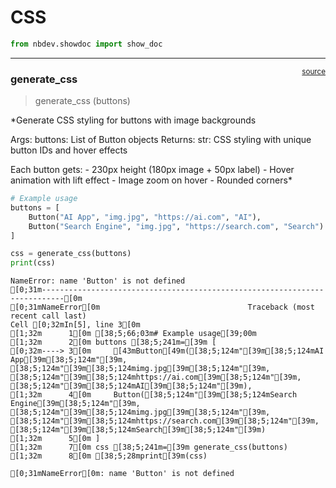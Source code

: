 # CSS


<!-- WARNING: THIS FILE WAS AUTOGENERATED! DO NOT EDIT! -->

``` python
from nbdev.showdoc import show_doc
```

------------------------------------------------------------------------

<a
href="https://github.com/Hopsakee/app_starter_gui/blob/main/app_starter_gui/css.py#L13"
target="_blank" style="float:right; font-size:smaller">source</a>

### generate_css

>  generate_css (buttons)

\*Generate CSS styling for buttons with image backgrounds

Args: buttons: List of Button objects Returns: str: CSS styling with
unique button IDs and hover effects

Each button gets: - 230px height (180px image + 50px label) - Hover
animation with lift effect - Image zoom on hover - Rounded corners\*

``` python
# Example usage
buttons = [
    Button("AI App", "img.jpg", "https://ai.com", "AI"),
    Button("Search Engine", "img.jpg", "https://search.com", "Search")
]

css = generate_css(buttons)
print(css)
```

    NameError: name 'Button' is not defined
    [0;31m---------------------------------------------------------------------------[0m
    [0;31mNameError[0m                                 Traceback (most recent call last)
    Cell [0;32mIn[5], line 3[0m
    [1;32m      1[0m [38;5;66;03m# Example usage[39;00m
    [1;32m      2[0m buttons [38;5;241m=[39m [
    [0;32m----> 3[0m     [43mButton[49m([38;5;124m"[39m[38;5;124mAI App[39m[38;5;124m"[39m, [38;5;124m"[39m[38;5;124mimg.jpg[39m[38;5;124m"[39m, [38;5;124m"[39m[38;5;124mhttps://ai.com[39m[38;5;124m"[39m, [38;5;124m"[39m[38;5;124mAI[39m[38;5;124m"[39m),
    [1;32m      4[0m     Button([38;5;124m"[39m[38;5;124mSearch Engine[39m[38;5;124m"[39m, [38;5;124m"[39m[38;5;124mimg.jpg[39m[38;5;124m"[39m, [38;5;124m"[39m[38;5;124mhttps://search.com[39m[38;5;124m"[39m, [38;5;124m"[39m[38;5;124mSearch[39m[38;5;124m"[39m)
    [1;32m      5[0m ]
    [1;32m      7[0m css [38;5;241m=[39m generate_css(buttons)
    [1;32m      8[0m [38;5;28mprint[39m(css)

    [0;31mNameError[0m: name 'Button' is not defined
